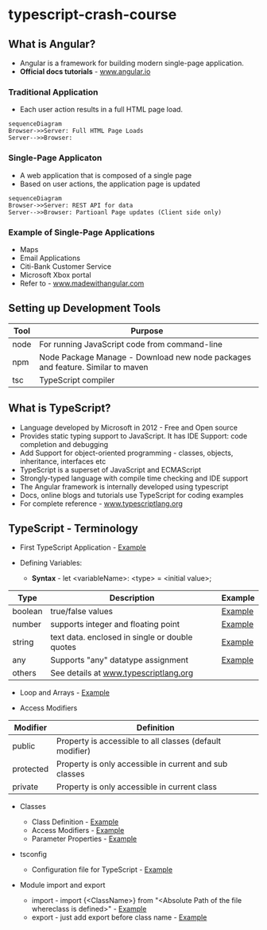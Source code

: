 # typescript-crash-course
## What is Angular?
* Angular is a framework for building modern single-page application.
* **Official docs tutorials** - www.angular.io

### Traditional Application
* Each user action results in a full HTML page load.
```mermaid
sequenceDiagram
Browser->>Server: Full HTML Page Loads
Server-->>Browser: 
```
### Single-Page Applicaton
* A web application that is composed of a single page
* Based on user actions, the application page is updated
```mermaid
sequenceDiagram
Browser->>Server: REST API for data
Server-->>Browser: Partioanl Page updates (Client side only)
```
### Example of Single-Page Applications
* Maps
* Email Applications
* Citi-Bank Customer Service
* Microsoft Xbox portal
* Refer to - www.madewithangular.com

## Setting up Development Tools
Tool | Purpose
-----|-------
node | For running JavaScript code from command-line
npm | Node Package Manage - Download new node packages and feature. Similar to maven
tsc | TypeScript compiler

## What is TypeScript?
* Language developed by Microsoft in 2012 - Free and Open source
* Provides static typing support to JavaScript. It has IDE Support: code completion and debugging
* Add Support for object-oriented programming - classes, objects, inheritance, interfaces etc
* TypeScript is a superset of JavaScript and ECMAScript
* Strongly-typed language with compile time checking and IDE support
* The Angular framework is internally developed using typescript
* Docs, online blogs and tutorials use TypeScript for coding examples
* For complete reference - www.typescriptlang.org

## TypeScript - Terminology
* First TypeScript Application - [Example](01-hellowworld/myhelloworld.ts)

* Defining Variables:
    * **Syntax** - let \<variableName\>: \<type\> = \<initial value\>;

Type | Description | Example
-----|------------|--------
boolean| true/false values | [Example](02-variables/variable-types.ts)
number | supports integer and floating point | [Example](02-variables/variable-types.ts)
string | text data. enclosed in single or double quotes | [Example](02-variables/variable-types.ts)
any | Supports "any" datatype assignment | [Example](02-variables/variable-types.ts)
others | See details at www.typescriptlang.org

* Loop and Arrays - [Example](03-loops-and-arrays)

* Access Modifiers

Modifier | Definition
---------|-----------
public | Property is accessible to all classes (default modifier)
protected | Property is only accessible in current and sub classes
private | Property is only accessible in current class

* Classes
    * Class Definition - [Example](04-classes/01-class-definition/customer.ts)
    * Access Modifiers - [Example](04-classes/02-access-modifiers/customer.ts)
    * Parameter Properties - [Example](04-classes/04-parameter-properties/customer.ts)

* tsconfig
    * Configuration file for TypeScript - [Example](04-classes/03-tsconfig/customer.ts)

* Module import and export
    * import - import {\<ClassName\>} from "\<Absolute Path of the file whereclass is defined\>" - [Example](04-classes/05-modules/driver.ts)
    * export - just add export before class name - [Example](04-classes/05-modules/customer.ts) 






 
